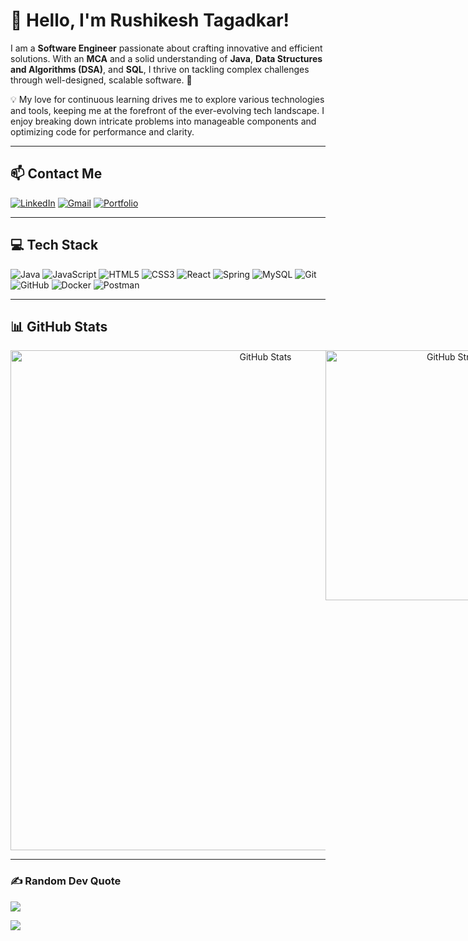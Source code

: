 # 👋 Hello, I'm Rushikesh Tagadkar!

I am a **Software Engineer** passionate about crafting innovative and efficient solutions. With an **MCA** and a solid understanding of **Java**, **Data Structures and Algorithms (DSA)**, and **SQL**, I thrive on tackling complex challenges through well-designed, scalable software. 🚀

💡 My love for continuous learning drives me to explore various technologies and tools, keeping me at the forefront of the ever-evolving tech landscape. I enjoy breaking down intricate problems into manageable components and optimizing code for performance and clarity.

---

## 📫 Contact Me
[![LinkedIn](https://img.shields.io/badge/LinkedIn-%230077B5.svg?logo=linkedin&logoColor=white&style=flat-square)](https://linkedin.com/in/rushikeshtagadkar)
[![Gmail](https://img.shields.io/badge/Gmail-white?logo=Gmail&logoColor=%23D14836&labelColor=%23FFFFFF&style=flat-square)](mailto:rushikeshtagadkar01@gmail.com)
[![Portfolio](https://img.shields.io/badge/Portfolio-%23000000.svg?logo=link&logoColor=white&style=flat-square&color=white)](https://rushikeshtagadkar.netlify.app)


---

## 💻 Tech Stack
![Java](https://img.shields.io/badge/java-%23ED8B00.svg?style=for-the-badge&logo=openjdk&logoColor=white)
![JavaScript](https://img.shields.io/badge/javascript-%23323330.svg?style=for-the-badge&logo=javascript&logoColor=%23F7DF1E)
![HTML5](https://img.shields.io/badge/html5-%23E34F26.svg?style=for-the-badge&logo=html5&logoColor=white)
![CSS3](https://img.shields.io/badge/css3-%231572B6.svg?style=for-the-badge&logo=css3&logoColor=white)
![React](https://img.shields.io/badge/react-%2320232a.svg?style=for-the-badge&logo=react&logoColor=%2361DAFB)
![Spring](https://img.shields.io/badge/spring-%236DB33F.svg?style=for-the-badge&logo=spring&logoColor=white)
![MySQL](https://img.shields.io/badge/mysql-4479A1.svg?style=for-the-badge&logo=mysql&logoColor=white)
![Git](https://img.shields.io/badge/git-%23F05033.svg?style=for-the-badge&logo=git&logoColor=white)
![GitHub](https://img.shields.io/badge/github-%23121011.svg?style=for-the-badge&logo=github&logoColor=white)
![Docker](https://img.shields.io/badge/docker-%230db7ed.svg?style=for-the-badge&logo=docker&logoColor=white)
![Postman](https://img.shields.io/badge/Postman-FF6C37?style=for-the-badge&logo=postman&logoColor=white)

---

## 📊 GitHub Stats
<div align="center">
  <!-- Flex container to display stats in one horizontal line -->
  <div style="display: flex; justify-content: space-between; width: 100%; max-width: 1200px;">

    
   <img width="800" src="https://github-readme-stats.vercel.app/api?username=rushikeshtagadkar&theme=light&hide_border=false&include_all_commits=false&count_private=false" alt="GitHub Stats" />
   <img width="400" style="object-fit: contain;" src="https://github-readme-streak-stats.herokuapp.com/?user=rushikeshtagadkar&theme=light&hide_border=false" alt="GitHub Streak" />
  <img width="400" style="object-fit: contain;" src="https://github-readme-stats.vercel.app/api/top-langs/?username=rushikeshtagadkar&theme=light&hide_border=false&include_all_commits=false&count_private=false&layout=compact" alt="Top Languages" />


  </div>
</div>




---

### ✍️ Random Dev Quote
![](https://quotes-github-readme.vercel.app/api?type=horizontal&theme=white)


<!-- ### 🔝 Top Contributed Repo
<!![](https://github-contributor-stats.vercel.app/api?username=rushikeshtagadkar&limit=5&theme=dark&combine_all_yearly_contributions=true)

--- -->

[![](https://visitcount.itsvg.in/api?id=rushikeshtagadkar&label=Profile%20Views&color=12&icon=0&pretty=false)](https://visitcount.itsvg.in)

<!-- Proudly created with GPRM ( https://gprm.itsvg.in ) -->
